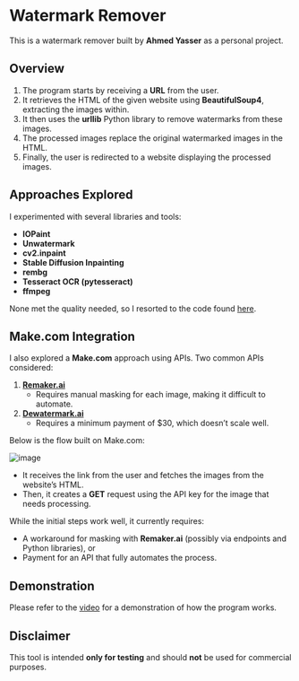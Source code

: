 # Watermark Remover

This is a watermark remover built by **Ahmed Yasser** as a personal project. 

## Overview
1. The program starts by receiving a **URL** from the user.
2. It retrieves the HTML of the given website using **BeautifulSoup4**, extracting the images within.
3. It then uses the **urllib** Python library to remove watermarks from these images.
4. The processed images replace the original watermarked images in the HTML.
5. Finally, the user is redirected to a website displaying the processed images.

## Approaches Explored
I experimented with several libraries and tools:
- **IOPaint**
- **Unwatermark**
- **cv2.inpaint**
- **Stable Diffusion Inpainting**
- **rembg**
- **Tesseract OCR (pytesseract)**
- **ffmpeg**

None met the quality needed, so I resorted to the code found [here](). 

## Make.com Integration
I also explored a **Make.com** approach using APIs. Two common APIs considered:

1. **[Remaker.ai](https://www.remaker.ai)**  
   - Requires manual masking for each image, making it difficult to automate.
2. **[Dewatermark.ai](https://www.dewatermark.ai)**  
   - Requires a minimum payment of \$30, which doesn’t scale well.

Below is the flow built on Make.com:

![image](https://github.com/user-attachments/assets/4a4a4970-0023-420f-ae03-31ae46e6f194)

- It receives the link from the user and fetches the images from the website’s HTML.
- Then, it creates a **GET** request using the API key for the image that needs processing.

While the initial steps work well, it currently requires:
- A workaround for masking with **Remaker.ai** (possibly via endpoints and Python libraries), or
- Payment for an API that fully automates the process.

## Demonstration
Please refer to the [video]() for a demonstration of how the program works.

## Disclaimer
This tool is intended **only for testing** and should **not** be used for commercial purposes.
